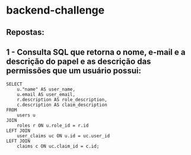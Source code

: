 # backend-challenge

## Repostas:

## 1 - Consulta SQL que retorna o nome, e-mail e a descrição do papel e as descrição das permissões que um usuário possui:

```
SELECT
    u."name" AS user_name,
    u.email AS user_email,
    r.description AS role_description,
    c.description AS claim_description
FROM
    users u
JOIN
    roles r ON u.role_id = r.id
LEFT JOIN
    user_claims uc ON u.id = uc.user_id
LEFT JOIN
    claims c ON uc.claim_id = c.id;

```
